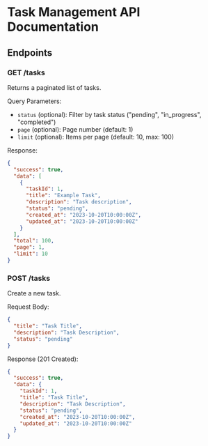 # Task Management API Documentation

## Endpoints

### GET /tasks
Returns a paginated list of tasks.

Query Parameters:
- `status` (optional): Filter by task status ("pending", "in_progress", "completed")
- `page` (optional): Page number (default: 1)
- `limit` (optional): Items per page (default: 10, max: 100)

Response:
```json
{
  "success": true,
  "data": [
    {
      "taskId": 1,
      "title": "Example Task",
      "description": "Task description",
      "status": "pending",
      "created_at": "2023-10-20T10:00:00Z",
      "updated_at": "2023-10-20T10:00:00Z"
    }
  ],
  "total": 100,
  "page": 1,
  "limit": 10
}
```

### POST /tasks
Create a new task.

Request Body:
```json
{
  "title": "Task Title",
  "description": "Task Description",
  "status": "pending"
}
```

Response (201 Created):
```json
{
  "success": true,
  "data": {
    "taskId": 1,
    "title": "Task Title",
    "description": "Task Description",
    "status": "pending",
    "created_at": "2023-10-20T10:00:00Z",
    "updated_at": "2023-10-20T10:00:00Z"
  }
}
```
